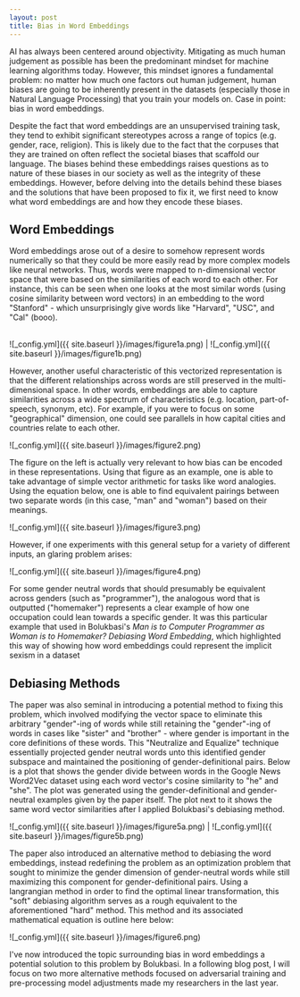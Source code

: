 ```yaml
---
layout: post
title: Bias in Word Embeddings
---
```

AI has always been centered around objectivity. Mitigating as much human judgement as possible has been the predominant mindset for machine learning algorithms today. However, this mindset ignores a fundamental problem: no matter how much one factors out human judgement, human biases are going to be inherently present in the datasets (especially those in Natural Language Processing) that you train your models on. Case in point: bias in word embeddings. 

Despite the fact that word embeddings are an unsupervised training task, they tend to exhibit significant stereotypes across a range of topics (e.g. gender, race, religion). This is likely due to the fact that the corpuses that they are trained on often reflect the societal biases that scaffold our language. The biases behind these embeddings raises questions as to nature of these biases in our society as well as the integrity of these embeddings. However, before delving into the details behind these biases and the solutions that have been proposed to fix it, we first need to know what word embeddings are and how they encode these biases.
   
   
## Word Embeddings
Word embeddings arose out of a desire to somehow represent words numerically so that they could be more easily read by more complex models like neural networks. Thus, words were mapped to n-dimensional vector space that were based on the similarities of each word to each other. For instance, this can be seen when one looks at the most similar words (using cosine similarity between word vectors) in an embedding to the word "Stanford" - which unsurprisingly give words like "Harvard", "USC", and "Cal" (booo).

<br>
![_config.yml]({{ site.baseurl }}/images/figure1a.png) | ![_config.yml]({{ site.baseurl }}/images/figure1b.png)
<br>

However, another useful characteristic of this vectorized representation is that the different relationships across words are still preserved in the multi-dimensional space. In other words, embeddings are able to capture similarities across a wide spectrum of characteristics (e.g. location, part-of-speech, synonym, etc). For example, if you were to focus on some "geographical" dimension, one could see parallels in how capital cities and countries relate to each other.
 
![_config.yml]({{ site.baseurl }}/images/figure2.png)
 
The figure on the left is actually very relevant to how bias can be encoded in these representations. Using that figure as an example, one is able to take advantage of simple vector arithmetic for tasks like word analogies. Using the equation below, one is able to find equivalent pairings between two separate words (in this case, "man" and "woman") based on their meanings.
 
![_config.yml]({{ site.baseurl }}/images/figure3.png)
 
However, if one experiments with this general setup for a variety of different inputs, an glaring problem arises:
 
![_config.yml]({{ site.baseurl }}/images/figure4.png)
 
For some gender neutral words that should presumably be equivalent across genders (such as "programmer"), the analogous word that is outputted ("homemaker") represents a clear example of how one occupation could lean towards a specific gender. It was this particular example that used in Bolukbasi's _Man is to Computer Programmer as Woman is to Homemaker?  Debiasing  Word  Embedding_, which highlighted this way of showing how word embeddings could represent the implicit sexism in a dataset
 
 
## Debiasing Methods
The paper was also seminal in introducing a potential method to fixing this problem, which involved modifying the vector space to eliminate this arbitrary "gender"-ing of words while still retaining the "gender"-ing of words in cases like "sister" and "brother" - where gender is important in the core definitions of these words. This "Neutralize and Equalize" technique essentially projected gender neutral words unto this identified gender subspace and maintained the positioning of gender-definitional pairs. Below is a plot that shows the gender divide between words in the Google News Word2Vec dataset using each word vector's cosine similarity to "he" and "she". The plot was generated using the gender-definitional and gender-neutral examples given by the paper itself. The plot next to it shows the same word vector similarities after I applied Bolukbasi's debiasing method.

![_config.yml]({{ site.baseurl }}/images/figure5a.png) | ![_config.yml]({{ site.baseurl }}/images/figure5b.png)
 
The paper also introduced an alternative method to debiasing the word embeddings, instead redefining the problem as an optimization problem that sought to minimize the gender dimension of gender-neutral words while still maximizing this component for gender-definitional pairs. Using a langrangian method in order to find the optimal linear transformation, this "soft" debiasing algorithm serves as a rough equivalent to the aforementioned "hard" method. This method and its associated mathematical equation is outline here below:
 
![_config.yml]({{ site.baseurl }}/images/figure6.png)
 
I've now introduced the topic surrounding bias in word embeddings a potential solution to this problem by Bolukbasi. In a following blog post, I will focus on two more alternative methods focused on adversarial training and pre-processing model adjustments made my researchers in the last year. 
